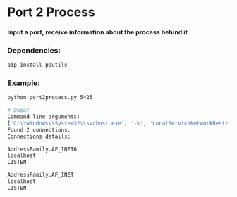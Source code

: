 # Port 2 Process
#### Input a port, receive information about the process behind it

### Dependencies:

```bash
pip install psutils
```

### Example:

```bash
python port2process.py 5425

# Ouput
Command line arguments:
['C:\\windows\\System32\\svchost.exe', '-k', 'LocalServiceNetworkRestricted', '-p', '-s', 'EventLog']
Found 2 connections.
Connections details:

AddressFamily.AF_INET6
localhost
LISTEN

AddressFamily.AF_INET
localhost
LISTEN
```

